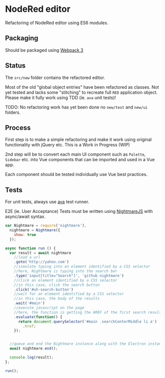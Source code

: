 # NodeRed editor

Refactoring of NodeRed editor using ES6 modules.

## Packaging

Should be packaged using [Webpack 3](https://medium.com/webpack/webpack-3-official-release-15fd2dd8f07b)

## Status

The `src/new` folder contains the refactored editor.

Most of the old "global object entries" have been refactored as classes. Not yet tested and lacks some "stitching" to recreate full `RED` application object.
Please make it fully work using TDD (ie. `ava` unit tests)!

TODO: No refactoring work has yet been done no `new/text` and `new/ui` folders.

## Process

First step is to make a simple refactoring and make it work using original functionality with jQuery etc. This is a Work in Progress (WIP)

2nd step will be to convert each main UI component such as `Palette`, `Sidebar` etc. into Vue components that can be imported and used in a Vue app.

Each component should be tested individually use Vue best practices.

## Tests

For unit tests, always use [ava](https://github.com/avajs/ava) test runner.

E2E (ie. User Acceptance) Tests must be written using [NightmareJS](http://www.nightmarejs.org/) with async/await syntax.

```js
var Nightmare = require('nightmare'),
  nightmare = Nightmare({
    show: true
  });

async function run () {
  var result = await nightmare
    //load a url
    .goto('http://yahoo.com')
    //simulate typing into an element identified by a CSS selector
    //here, Nightmare is typing into the search bar
    .type('input[title="Search"]', 'github nightmare')
    //click an element identified by a CSS selector
    //in this case, click the search button
    .click('#uh-search-button')
    //wait for an element identified by a CSS selector
    //in this case, the body of the results
    .wait('#main')
    //execute javascript on the page
    //here, the function is getting the HREF of the first search result
    .evaluate(function() {
      return document.querySelector('#main .searchCenterMiddle li a')
        .href;
    });


  //queue and end the Nightmare instance along with the Electron instance it wraps
  await nightmare.end();

  console.log(result);
};

run();
```
